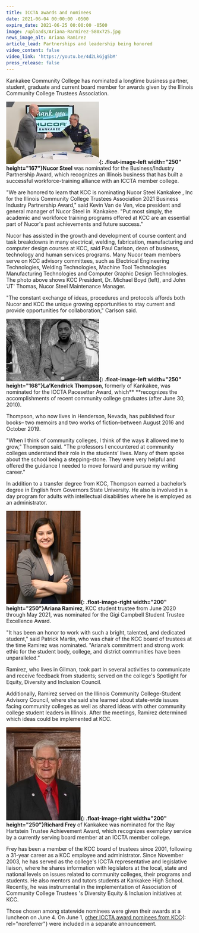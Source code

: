 ```yaml
---
title: ICCTA awards and nominees
date: 2021-06-04 00:00:00 -0500
expire_date: 2021-06-25 00:00:00 -0500
image: /uploads/Ariana-Rarmirez-580x725.jpg
news_image_alt: Ariana Ramirez
article_lead: Partnerships and leadership being honored
video_content: false
video_link: 'https://youtu.be/4d2LkGjg5bM'
press_release: false
---
```

Kankakee Community College has nominated a longtime business partner, student, graduate and current board member for awards given by the Illinois Community College Trustees Association.

**![](/uploads/nucor-signingdsc-3652-250x167.jpg){: .float-image-left width="250" height="167"}Nucor Steel** was nominated for the Business/Industry Partnership Award, which recognizes an Illinois business that has built a successful workforce-training alliance with an ICCTA member college.

"We are honored to learn that KCC is nominating Nucor Steel Kankakee , Inc for the Illinois Community College Trustees Association 2021 Business Industry Partnership Award," said Kevin Van de Ven, vice president and general manager of Nucor Steel in&nbsp; Kankakee. "Put most simply, the academic and workforce training programs offered at KCC are an essential part of Nucor's past achievements and future success."

Nucor has assisted in the growth and development of course content and task breakdowns in many electrical, welding, fabrication, manufacturing and computer design courses at KCC, said Paul Carlson, dean of business, technology and human services programs. Many Nucor team members serve on KCC advisory committees, such as Electrical Engineering Technologies, Welding Technologies, Machine Tool Technologies Manufacturing Technologies and Computer Graphic Design Technologies. The photo above shows KCC President, Dr. Michael Boyd (left), and John 'JT' Thomas, Nucor Steel Maintenance Manager.

"The constant exchange of ideas, procedures and protocols affords both Nucor and KCC the unique growing opportunities to stay current and provide opportunities for collaboration," Carlson said.

**![](/uploads/lakendrick-thompson250x168.jpg){: .float-image-left width="250" height="168"}La’Kendrick Thompson**, formerly of Kankakee, was nominated for the ICCTA Pacesetter Award, which**&nbsp;**recognizes the accomplishments of recent community college graduates (after June 30, 2010).

Thompson, who now lives in Henderson, Nevada, has published four books– two memoirs and two works of fiction–between August 2016 and October 2019.&nbsp;

"When I think of community colleges, I think of the ways it allowed me to grow," Thompson said. "The professors I encountered at community colleges understand their role in the students’ lives. Many of them spoke about the school being a stepping-stone. They were very helpful and offered the guidance I needed to move forward and pursue my writing career."

In addition to a transfer degree from KCC, Thompson earned a bachelor’s degree in English from Governors State University. He also is involved in a day program for adults with intellectual disabilities where he is employed as an administrator.

**![](/uploads/ariana-rarmirez200x250.jpg){: .float-image-right width="200" height="250"}Ariana Ramirez**, KCC student trustee from June 2020 through May 2021, was nominated for the Gigi Campbell Student Trustee Excellence Award.&nbsp;

"It has been an honor to work with such a bright, talented, and dedicated student," said Patrick Martin, who was chair of the KCC board of trustees at the time Ramirez was nominated. "Ariana’s commitment and strong work ethic for the student body, college, and district communities have been unparalleled."

Ramirez, who lives in Gilman, took part in several activities to communicate and receive feedback from students; served on the college's Spotlight for Equity, Diversity and Inclusion Council.

Additionally, Ramirez served on the Illinois Community College-Student Advisory Council, where she said she learned about state-wide issues facing community colleges as well as shared ideas with other community college student leaders in Illinois. After the meetings, Ramirez determined which ideas could be implemented at KCC.

**![](/uploads/richard-frey-200x250.jpg){: .float-image-right width="200" height="250"}Richard Frey** of Kankakee was nominated for the Ray Hartstein Trustee Achievement Award, which recognizes exemplary service by a currently serving board member at an ICCTA member college.&nbsp;

Frey has been a member of the KCC board of trustees since 2001, following a 31-year career as a KCC employee and administrator. Since November 2003, he has served as the college's ICCTA representative and legislative liaison, where he shares information with legislators at the local, state and national levels on issues related to community colleges, their programs and students. He also mentors and tutors students at Kankakee High School. Recently, he was instrumental in the implementation of Association of Community College Trustees 's Diversity Equity & Inclusion initiatives at KCC.

Those chosen among statewide nominees were given their awards at a luncheon on June 4. On June 1, [other ICCTA award nominees from KCC](https://news.kcc.edu/2021/06/01/iccta-awards-and-nominees.html){: rel="noreferrer"} were included in a separate announcement.&nbsp;
